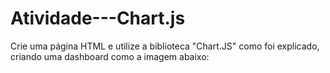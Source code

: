 # Atividade---Chart.js
Crie uma página HTML e utilize a biblioteca "Chart.JS" como foi explicado, criando uma dashboard como a imagem abaixo:
